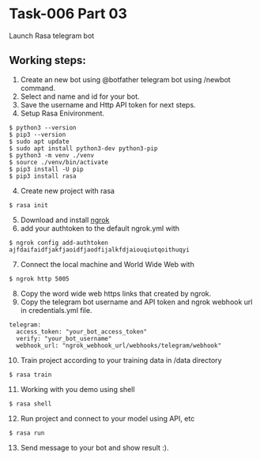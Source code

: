 # Task-006 Part 03
Launch Rasa telegram bot

## Working steps:
1. Create an new bot using @botfather telegram bot using /newbot command.
2. Select and name and id for your bot.
3. Save the username and Http API token for next steps.
3. Setup Rasa Enivironment.
```shell
$ python3 --version
$ pip3 --version
$ sudo apt update
$ sudo apt install python3-dev python3-pip
$ python3 -m venv ./venv
$ source ./venv/bin/activate
$ pip3 install -U pip
$ pip3 install rasa
```
4. Create new project with rasa
```shell
$ rasa init
```
5. Download and install [ngrok](https://ngrok.com/)
6. add your authtoken to the default ngrok.yml with 
```shell
$ ngrok config add-authtoken ajfdaifaidfjakfjaoidfjaodfijalkfdjaiouqiutqoithuqyi
```
7. Connect the local machine and World Wide Web with
```shell
$ ngrok http 5005
```
8. Copy the word wide web https links that created by ngrok.
9. Copy the telegram bot username and API token and ngrok webhook url in credentials.yml file.
```shell
telegram:
  access_token: "your_bot_access_token"
  verify: "your_bot_username"
  webhook_url: "ngrok_webhook_url/webhooks/telegram/webhook"
```
10. Train project according to your training data in /data directory
```shell
$ rasa train
```
11. Working with you demo using shell
```shell
$ rasa shell
```
12. Run project and connect to your model using API, etc
```shell
$ rasa run
```
13. Send message to your bot and show result :). 
